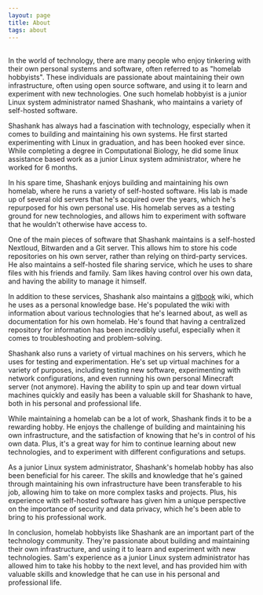 ```yaml
---
layout: page
title: About
tags: about
---
```



<br/>
In the world of technology, there are many people who enjoy tinkering with their own personal systems and software, often referred to as "homelab hobbyists". These individuals are passionate about maintaining their own infrastructure, often using open source software, and using it to learn and experiment with new technologies. One such homelab hobbyist is a junior Linux system administrator named Shashank, who maintains a variety of self-hosted software.

Shashank has always had a fascination with technology, especially when it comes to building and maintaining his own systems. He first started experimenting with Linux in graduation, and has been hooked ever since. While completing a degree in Computational Biology, he did some linux assistance based work as a junior Linux system administrator, where he worked for 6 months.

In his spare time, Shashank enjoys building and maintaining his own homelab, where he runs a variety of self-hosted software. His lab is made up of several old servers that he's acquired over the years, which he's repurposed for his own personal use. His homelab serves as a testing ground for new technologies, and allows him to experiment with software that he wouldn't otherwise have access to.

One of the main pieces of software that Shashank maintains is a self-hosted Nextloud, Bitwarden and a Git server. This allows him to store his code repositories on his own server, rather than relying on third-party services. He also maintains a self-hosted file sharing service, which he uses to share files with his friends and family. Sam likes having control over his own data, and having the ability to manage it himself.

In addition to these services, Shashank also maintains a [gitbook](https://docs.shellshock.lol/notes) wiki, which he uses as a personal knowledge base. He's populated the wiki with information about various technologies that he's learned about, as well as documentation for his own homelab. He's found that having a centralized repository for information has been incredibly useful, especially when it comes to troubleshooting and problem-solving.

Shashank also runs a variety of virtual machines on his servers, which he uses for testing and experimentation. He's set up virtual machines for a variety of purposes, including testing new software, experimenting with network configurations, and even running his own personal Minecraft server (not anymore). Having the ability to spin up and tear down virtual machines quickly and easily has been a valuable skill for Shashank to have, both in his personal and professional life.

While maintaining a homelab can be a lot of work, Shashank finds it to be a rewarding hobby. He enjoys the challenge of building and maintaining his own infrastructure, and the satisfaction of knowing that he's in control of his own data. Plus, it's a great way for him to continue learning about new technologies, and to experiment with different configurations and setups.

As a junior Linux system administrator, Shashank's homelab hobby has also been beneficial for his career. The skills and knowledge that he's gained through maintaining his own infrastructure have been transferable to his job, allowing him to take on more complex tasks and projects. Plus, his experience with self-hosted software has given him a unique perspective on the importance of security and data privacy, which he's been able to bring to his professional work.

In conclusion, homelab hobbyists like Shashank are an important part of the technology community. They're passionate about building and maintaining their own infrastructure, and using it to learn and experiment with new technologies. Sam's experience as a junior Linux system administrator has allowed him to take his hobby to the next level, and has provided him with valuable skills and knowledge that he can use in his personal and professional life.  
  
  
  
